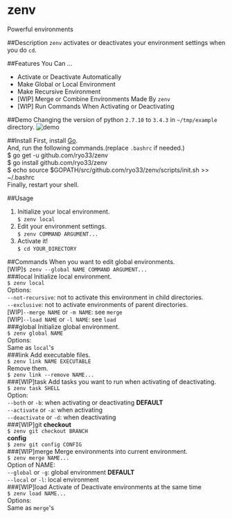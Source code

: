 zenv
====
Powerful environments

##Description
`zenv` activates or deactivates your environment settings when you do `cd`.

##Features
You Can ...
* Activate or Deactivate Automatically
* Make Global or Local Environment
* Make Recursive Environment
* [WIP] Merge or Combine Environments Made By `zenv`
* [WIP] Run Commands When Activating or Deactivating

##Demo
Changing the version of python `2.7.10` to `3.4.3` in `~/tmp/example` directory.
![demo](https://cloud.githubusercontent.com/assets/8780513/9543051/946a5990-4db0-11e5-9c29-bdf4cb82333e.png)

##Install
First, install [Go](https://golang.org/doc/install).  
And, run the following commands.(replace `.bashrc` if needed.)  
    $ go get -u github.com/ryo33/zenv  
    $ go install github.com/ryo33/zenv  
    $ echo source \$GOPATH/src/github.com/ryo33/zenv/scripts/init.sh >> ~/.bashrc  
Finally, restart your shell.

##Usage
1. Initialize your local environment.  
`$ zenv local`  
2. Edit your environment settings.  
`$ zenv COMMAND ARGUMENT...`
3. Activate it!  
`$ cd YOUR_DIRECTORY`  

##Commands
When you want to edit global environments.  
[WIP]`$ zenv --global NAME COMMAND ARGUMENT...`  
###local
Initialize local environment.  
`$ zenv local`  
Options:  
`--not-recursive`: not to activate this environment in child directories.  
`--exclusive`: not to activate environments of parent directories.  
[WIP]`--merge NAME` or `-m NAME`: see `merge`  
[WIP]`--load NAME` or `-l NAME`: see `load`  
###global
Initialize global environment.  
`$ zenv global NAME`  
Options:  
Same as `local`'s  
###link
Add executable files.  
`$ zenv link NAME EXECUTABLE`  
Remove them.  
`$ zenv link --remove NAME...`  
###[WIP]task
Add tasks you want to run when activating of deactivating.  
`$ zenv task SHELL`  
Option:  
`--both` or `-b`: when activating or deactivating **DEFAULT**  
`--activate` or `-a`: when activating  
`--deactivate` or `-d`: when deactivating  
###[WIP]git
**checkout**  
`$ zenv git checkout BRANCH`  
**config**  
`$ zenv git config CONFIG`  
###[WIP]merge
Merge environments into current environment.  
`$ zenv merge NAME...`  
Option of NAME:  
`--global` or `-g`: global environment **DEFAULT**  
`--local` or `-l`: local environment  
###[WIP]load
Activate of Deactivate environments at the same time  
`$ zenv load NAME...`  
Options:  
Same as `merge`'s  

